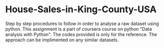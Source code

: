 # House-Sales-in-King-County-USA
Step by step procedures to follow in order to analyse a raw dataset using python.
This assignment is a part of coursera course on python "Data analysis with Python".
The codes provided is only for the reference.
The approach can be implimented on any similar datasets.
